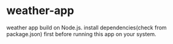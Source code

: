 # weather-app
weather app build on Node.js.
install dependencies(check from package.json) first before running this app on your system.
